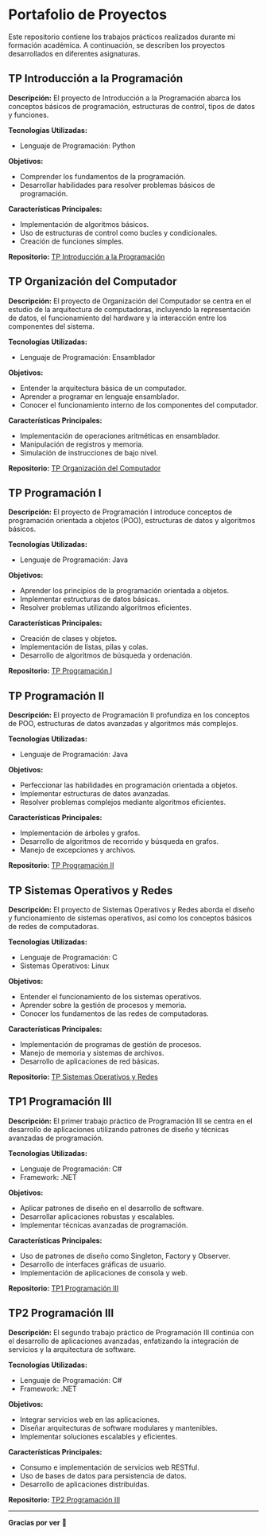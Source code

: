 # Portafolio de Proyectos

Este repositorio contiene los trabajos prácticos realizados durante mi formación académica. A continuación, se describen los proyectos desarrollados en diferentes asignaturas.

## TP Introducción a la Programación

**Descripción:**
El proyecto de Introducción a la Programación abarca los conceptos básicos de programación, estructuras de control, tipos de datos y funciones.

**Tecnologías Utilizadas:**
- Lenguaje de Programación: Python

**Objetivos:**
- Comprender los fundamentos de la programación.
- Desarrollar habilidades para resolver problemas básicos de programación.

**Características Principales:**
- Implementación de algoritmos básicos.
- Uso de estructuras de control como bucles y condicionales.
- Creación de funciones simples.

**Repositorio:**
[TP Introducción a la Programación](URL_DEL_REPOSITORIO)

## TP Organización del Computador

**Descripción:**
El proyecto de Organización del Computador se centra en el estudio de la arquitectura de computadoras, incluyendo la representación de datos, el funcionamiento del hardware y la interacción entre los componentes del sistema.

**Tecnologías Utilizadas:**
- Lenguaje de Programación: Ensamblador

**Objetivos:**
- Entender la arquitectura básica de un computador.
- Aprender a programar en lenguaje ensamblador.
- Conocer el funcionamiento interno de los componentes del computador.

**Características Principales:**
- Implementación de operaciones aritméticas en ensamblador.
- Manipulación de registros y memoria.
- Simulación de instrucciones de bajo nivel.

**Repositorio:**
[TP Organización del Computador](URL_DEL_REPOSITORIO)

## TP Programación I

**Descripción:**
El proyecto de Programación I introduce conceptos de programación orientada a objetos (POO), estructuras de datos y algoritmos básicos.

**Tecnologías Utilizadas:**
- Lenguaje de Programación: Java

**Objetivos:**
- Aprender los principios de la programación orientada a objetos.
- Implementar estructuras de datos básicas.
- Resolver problemas utilizando algoritmos eficientes.

**Características Principales:**
- Creación de clases y objetos.
- Implementación de listas, pilas y colas.
- Desarrollo de algoritmos de búsqueda y ordenación.

**Repositorio:**
[TP Programación I](URL_DEL_REPOSITORIO)

## TP Programación II

**Descripción:**
El proyecto de Programación II profundiza en los conceptos de POO, estructuras de datos avanzadas y algoritmos más complejos.

**Tecnologías Utilizadas:**
- Lenguaje de Programación: Java

**Objetivos:**
- Perfeccionar las habilidades en programación orientada a objetos.
- Implementar estructuras de datos avanzadas.
- Resolver problemas complejos mediante algoritmos eficientes.

**Características Principales:**
- Implementación de árboles y grafos.
- Desarrollo de algoritmos de recorrido y búsqueda en grafos.
- Manejo de excepciones y archivos.

**Repositorio:**
[TP Programación II](URL_DEL_REPOSITORIO)

## TP Sistemas Operativos y Redes

**Descripción:**
El proyecto de Sistemas Operativos y Redes aborda el diseño y funcionamiento de sistemas operativos, así como los conceptos básicos de redes de computadoras.

**Tecnologías Utilizadas:**
- Lenguaje de Programación: C
- Sistemas Operativos: Linux

**Objetivos:**
- Entender el funcionamiento de los sistemas operativos.
- Aprender sobre la gestión de procesos y memoria.
- Conocer los fundamentos de las redes de computadoras.

**Características Principales:**
- Implementación de programas de gestión de procesos.
- Manejo de memoria y sistemas de archivos.
- Desarrollo de aplicaciones de red básicas.

**Repositorio:**
[TP Sistemas Operativos y Redes](URL_DEL_REPOSITORIO)

## TP1 Programación III

**Descripción:**
El primer trabajo práctico de Programación III se centra en el desarrollo de aplicaciones utilizando patrones de diseño y técnicas avanzadas de programación.

**Tecnologías Utilizadas:**
- Lenguaje de Programación: C#
- Framework: .NET

**Objetivos:**
- Aplicar patrones de diseño en el desarrollo de software.
- Desarrollar aplicaciones robustas y escalables.
- Implementar técnicas avanzadas de programación.

**Características Principales:**
- Uso de patrones de diseño como Singleton, Factory y Observer.
- Desarrollo de interfaces gráficas de usuario.
- Implementación de aplicaciones de consola y web.

**Repositorio:**
[TP1 Programación III](URL_DEL_REPOSITORIO)

## TP2 Programación III

**Descripción:**
El segundo trabajo práctico de Programación III continúa con el desarrollo de aplicaciones avanzadas, enfatizando la integración de servicios y la arquitectura de software.

**Tecnologías Utilizadas:**
- Lenguaje de Programación: C#
- Framework: .NET

**Objetivos:**
- Integrar servicios web en las aplicaciones.
- Diseñar arquitecturas de software modulares y mantenibles.
- Implementar soluciones escalables y eficientes.

**Características Principales:**
- Consumo e implementación de servicios web RESTful.
- Uso de bases de datos para persistencia de datos.
- Desarrollo de aplicaciones distribuidas.

**Repositorio:**
[TP2 Programación III](URL_DEL_REPOSITORIO)

---

**Gracias por ver** 👋
